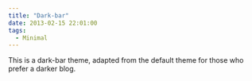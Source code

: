 ```yaml
---
title: "Dark-bar"
date: 2013-02-15 22:01:00
tags: 
  - Minimal
---
```


This is a dark-bar theme, adapted from the default theme for those who prefer a darker blog.
